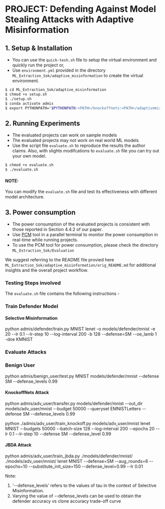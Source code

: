 # PROJECT: Defending Against Model Stealing Attacks with Adaptive Misinformation

## 1. Setup & Installation
- You can use the `quick-tesh.sh` file to setup the virtual environment and quickly run the project or,
- Use `environment.yml` provided in the directory `ML_Extraction_Sok/adaptive_misinformation` to create the virtual environment.
```bash
$ cd ML_Extraction_Sok/adaptive_misinformation
$ chmod +x setup.sh
$ ./setup.sh
$ conda activate admis
$ export PYTHONPATH="$PYTHONPATH:<PATH>/knockoffnets:<PATH>/adaptivemisinformation" # Add KnockoffNets and AdaptiveMisinformation to PYTHONPATH; Replace <PATH> with the path containing knockoffnets/adaptivemisinformation dirs
```

## 2.  Running Experiments 
- The evaluated projects can work on sample models 
- The evaluated projects may not work on real world ML models
- Use the script file `evaluate.sh`  to reproduce the results the author claims. Also, with slights modifcations to `evaluate.sh`  file you can try out your own model.
```bash
$ chmod +x evaluate.sh
$ ./evaluate.sh 
```
#### NOTE:
You can modify the `evaluate.sh` file and test its effectiveness with different model architecture.

## 3. Power consumption
- The power consumption of the evaluated projects is consistent with those reported in Section 4.4.2 of our paper.
- Use [PCM](https://github.com/intel/pcm) tool in a parallel terminal to monitor the power consumption in real-time while running projects.
- To use the PCM tool for power consumption, please check the directory `ML_Extraction_Sok/Evaluation`


We suggest referring to the README file provied here `ML_Extraction_Sok/adaptive_misinformation/orig_README.md` for additional insights and the overall project workflow.


### Testing Steps involved 

The `evaluate.sh` file contains the following instructions - 

### Train Defender Model
#### Selective Misinformation

python admis/defender/train.py MNIST lenet -o models/defender/mnist -e 20 --lr 0.1 --lr-step 10 --log-interval 200 -b 128 --defense=SM --oe_lamb 1 -doe KMNIST


### Evaluate Attacks

### Benign User

python admis/benign_user/test.py MNIST models/defender/mnist --defense SM --defense_levels 0.99

#### KnockoffNets Attack

python admis/adv_user/transfer.py models/defender/mnist --out_dir models/adv_user/mnist --budget 50000 --queryset EMNISTLetters --defense SM --defense_levels 0.99

python ./admis/adv_user/train_knockoff.py models/adv_user/mnist lenet MNIST --budgets 50000 --batch-size 128 --log-interval 200 --epochs 20 --lr 0.1 --lr-step 10 --defense SM --defense_level 0.99

#### JBDA Attack

python admis/adv_user/train_jbda.py ./models/defender/mnist/ ./models/adv_user/mnist/ lenet MNIST --defense=SM --aug_rounds=6 --epochs=10 --substitute_init_size=150 --defense_level=0.99 --lr 0.01

Note:
1. '--defense_levels' refers to the values of tau in the context of Selective Misinformation.
2. Varying the value of --defense_levels can be used to obtain the defender accuracy vs clone accuracy trade-off curve
